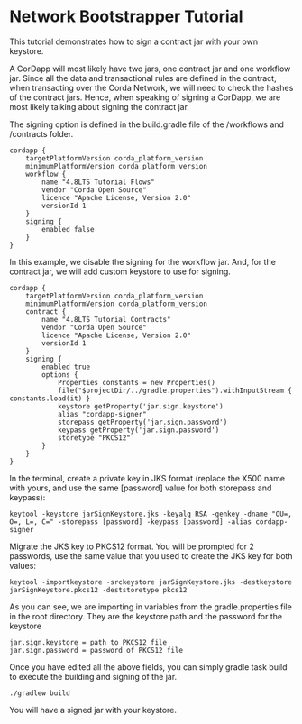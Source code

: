 # Network Bootstrapper Tutorial

This tutorial demonstrates how to sign a contract jar with your own keystore. 

A CorDapp will most likely have two jars, one contract jar and one workflow jar. Since all the data and transactional rules are defined in the contract, when transacting over the Corda Network, we will need to check the hashes of the contract jars. Hence, when speaking of signing a CorDapp, we are most likely talking about signing the contract jar. 

The signing option is defined in the build.gradle file of the /workflows and /contracts folder. 
```
cordapp {
    targetPlatformVersion corda_platform_version
    minimumPlatformVersion corda_platform_version
    workflow {
        name "4.8LTS Tutorial Flows"
        vendor "Corda Open Source"
        licence "Apache License, Version 2.0"
        versionId 1
    }
    signing {
        enabled false
    }
}
```
In this example, we disable the signing for the workflow jar. And, for the contract jar, we will add custom keystore to use for signing. 
```
cordapp {
    targetPlatformVersion corda_platform_version
    minimumPlatformVersion corda_platform_version
    contract {
        name "4.8LTS Tutorial Contracts"
        vendor "Corda Open Source"
        licence "Apache License, Version 2.0"
        versionId 1
    }
    signing {
        enabled true
        options {
            Properties constants = new Properties()
            file("$projectDir/../gradle.properties").withInputStream { constants.load(it) }
            keystore getProperty('jar.sign.keystore')
            alias "cordapp-signer"
            storepass getProperty('jar.sign.password')
            keypass getProperty('jar.sign.password')
            storetype "PKCS12"
        }
    }
}
```
In the terminal, create a private key in JKS format (replace the X500 name with yours, and use the same [password] value for both storepass and keypass):

```
keytool -keystore jarSignKeystore.jks -keyalg RSA -genkey -dname "OU=, O=, L=, C=" -storepass [password] -keypass [password] -alias cordapp-signer
```

Migrate the JKS key to PKCS12 format. You will be prompted for 2 passwords, use the same value that you used to create the JKS key for both values:

```
keytool -importkeystore -srckeystore jarSignKeystore.jks -destkeystore jarSignKeystore.pkcs12 -deststoretype pkcs12
```

As you can see, we are importing in variables from the gradle.properties file in the root directory. They are the keystore path and the password for the keystore
```
jar.sign.keystore = path to PKCS12 file
jar.sign.password = password of PKCS12 file
```
Once you have edited all the above fields, you can simply gradle task build to execute the building and signing of the jar. 
```
./gradlew build
```
You will have a signed jar with your keystore. 
